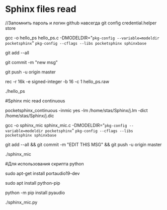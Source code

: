 # Sphinx files read

//Запомнить пароль и логин github навсегда
git config credential.helper store


gcc -o hello_ps hello_ps.c     -DMODELDIR=\"`pkg-config --variable=modeldir pocketsphinx`\"     `pkg-config --cflags --libs pocketsphinx sphinxbase`

git add --all

git commit -m "new msg"

git push -u origin master

rec -r 16k -e signed-integer -b 16 -c 1 hello_ps.raw

./hello_ps



#Sphinx mic read continuous

pocketsphinx_continuous -inmic yes -lm /home/stas/Sphinx/j.lm -dict /home/stas/Sphinx/j.dic

gcc -o sphinx_mic sphinx_mic.c     -DMODELDIR=\"`pkg-config --variable=modeldir pocketsphinx`\"     `pkg-config --cflags --libs pocketsphinx sphinxbase`

git add --all && git commit -m "EDIT THIS MSG" && git push -u origin master

./sphinx_mic


#Для использования скрипта python

sudo apt-get install portaudio19-dev

sudo apt install python-pip

python -m pip install pyaudio

./sphinx_mic.py
